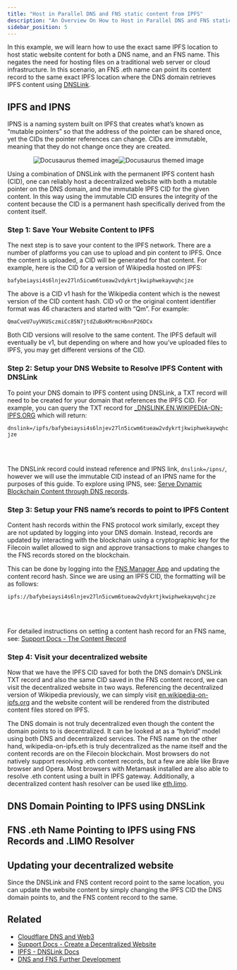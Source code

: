 ```yaml
---
title: "Host in Parallel DNS and FNS static content from IPFS"
description: "An Overview On How to Host in Parallel DNS and FNS static content from IPFS"
sidebar_position: 5
---
```


In this example, we will learn how to use the exact same IPFS location to host static website content for both a DNS name, and an FNS name. This negates the need for hosting files on a traditional web server or cloud infrastructure. In this scenario, an FNS .eth name can point its content record to the same exact IPFS location where the DNS domain retrieves IPFS content using [DNSLink](https://docs.ipfs.tech/concepts/dnslink/).

## IPFS and IPNS

IPNS is a naming system built on IPFS that creates what’s known as “mutable pointers” so that the address of the pointer can be shared once, yet the CIDs the pointer references can change. CIDs are immutable, meaning that they do not change once they are created.

<div align="center">

![Docusaurus themed image](/img/dnstoens/light-ipns-ipfs.png#gh-light-mode-only)![Docusaurus themed image](/img/dnstoens/ipns-ipfs.png#gh-dark-mode-only)

</div>

Using a combination of DNSLink with the permanent IPFS content hash (CID), one can reliably host a decentralized website with both a mutable pointer on the DNS domain, and the immutable IPFS CID for the given content. In this way using the immutable CID ensures the integrity of the content because the CID is a permanent hash specifically derived from the content itself.

### Step 1: Save Your Website Content to IPFS

The next step is to save your content to the IPFS network. There are a number of platforms you can use to upload and pin content to IPFS. Once the content is uploaded, a CID will be generated for that content. For example, here is the CID for a version of Wikipedia hosted on IPFS:

`bafybeiaysi4s6lnjev27ln5icwm6tueaw2vdykrtjkwiphwekaywqhcjze`

The above is a CID v1 hash for the Wikipedia content which is the newest version of the CID content hash. CID v0 or the original content identifier format was 46 characters and started with “Qm”. For example:

`QmaCveU7uyVKUSczmiCc85N7jtdZuBoKMrmcHbnnP26DCx`

Both CID versions will resolve to the same content. The IPFS default will eventually be v1, but depending on where and how you’ve uploaded files to IPFS, you may get different versions of the CID. 


### Step 2: Setup your DNS Website to Resolve IPFS Content with DNSLink

To point your DNS domain to IPFS content using DNSLink, a TXT record will need to be created for your domain that references the IPFS CID. For example, you can query the TXT record for [_DNSLINK.EN.WIKIPEDIA-ON-IPFS.ORG](https://dnschecker.org/all-dns-records-of-domain.php?query=_dnslink.en.wikipedia-on-ipfs.org&rtype=TXT&dns=google) which will return:

`dnslink=/ipfs/bafybeiaysi4s6lnjev27ln5icwm6tueaw2vdykrtjkwiphwekaywqhcjze`

<br/>
<div align="center">
    <Image img="/img/dnstoens/dnslink-ipfs.png"/>
</div>
<br/>

The DNSLink record could instead reference and IPNS link, `dnslink=/ipns/`, however we will use the immutable CID instead of an IPNS name for the purposes of this guide. To explore using IPNS, see: [Serve Dynamic Blockchain Content through DNS records](/dnstoens/importguide/dynamic-blockchain-content).


### Step 3: Setup your FNS name’s records to point to IPFS Content

Content hash records within the FNS protocol work similarly, except they are not updated by logging into your DNS domain. Instead, records are updated by interacting with the blockchain using a cryptographic key for the Filecoin wallet allowed to sign and approve transactions to make changes to the FNS records stored on the blockchain.

This can be done by logging into the [FNS Manager App](https://app.fildomains.com) and updating the content record hash. Since we are using an IPFS CID, the formatting will be as follows:


`ipfs://bafybeiaysi4s6lnjev27ln5icwm6tueaw2vdykrtjkwiphwekaywqhcjze`

<br/>
<div align="center">
    <Image img="/img/dnstoens/dweb-ipfs-ens.png"/>
</div>
<br/>

For detailed instructions on setting a content hash record for an FNS name, see: [Support Docs - The Content Record](https://support.ens.domains/docs/core/records/content-hash)

### Step 4: Visit your decentralized website

Now that we have the IPFS CID saved for both the DNS domain’s DNSLink TXT record and also the same CID saved in the FNS content record, we can visit the decentralized website in two ways. Referencing the decentralized version of Wikipedia previously, we can simply visit [en.wikipedia-on-ipfs.org](https://en.wikipedia-on-ipfs.org/) and the website content will be rendered from the distributed content files stored on IPFS.

The DNS domain is not truly decentralized even though the content the domain points to is decentralized. It can be looked at as a “hybrid” model using both DNS and decentralized services. The FNS name on the other hand, wikipedia-on-ipfs.eth is truly decentralized as the name itself and the content records are on the Filecoin blockchain. Most browsers do not natively support resolving .eth content records, but a few are able like Brave browser and Opera. Most browsers with Metamask installed are also able to resolve .eth content using a built in IPFS gateway. Additionally, a decentralized content hash resolver can be used like [eth.limo](https://eth.limo).

## DNS Domain Pointing to IPFS using DNSLink

<BrowserWindow img="/img/dnstoens/dns-ipfs-dnslink.png"/>

## FNS .eth Name Pointing to IPFS using FNS Records and .LIMO Resolver

<BrowserWindow img="/img/dnstoens/dns-ipfs-limo.png"/>

## Updating your decentralized website

Since the DNSLink and FNS content record point to the same location, you can update the website content by simply changing the IPFS CID the DNS domain points to, and the FNS content record to the same.

## Related

* [Cloudflare DNS and Web3](/dnstoens/importguide/cloudflare-dns-and-web3)
* [Support Docs - Create a Decentralized Website](https://support.ens.domains/docs/howto/decentralized_website)
* [IPFS - DNSLink Docs](https://docs.ipfs.tech/concepts/dnslink/)
* [DNS and FNS Further Development](/dnstoens/intro/future-dns-ens)